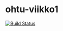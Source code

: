 # ohtu-viikko1

[![Build Status](https://travis-ci.org/nakkekakke/ohtu-viikko1.svg?branch=master)](https://travis-ci.org/nakkekakke/ohtu-viikko1)
